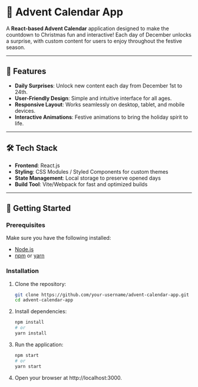 # 🎄 Advent Calendar App

A **React-based Advent Calendar** application designed to make the countdown to Christmas fun and interactive! Each day of December unlocks a surprise, with custom content for users to enjoy throughout the festive season.

---

## 🌟 Features

- **Daily Surprises**: Unlock new content each day from December 1st to 24th.  
- **User-Friendly Design**: Simple and intuitive interface for all ages.  
- **Responsive Layout**: Works seamlessly on desktop, tablet, and mobile devices.  
- **Interactive Animations**: Festive animations to bring the holiday spirit to life.  

---

## 🛠️ Tech Stack

- **Frontend**: React.js  
- **Styling**: CSS Modules / Styled Components for custom themes  
- **State Management**: Local storage to preserve opened days  
- **Build Tool**: Vite/Webpack for fast and optimized builds  

---

## 🚀 Getting Started

### Prerequisites

Make sure you have the following installed:

- [Node.js](https://nodejs.org/)  
- [npm](https://www.npmjs.com/) or [yarn](https://yarnpkg.com/)  

### Installation

1. Clone the repository:
   ```bash
   git clone https://github.com/your-username/advent-calendar-app.git
   cd advent-calendar-app
2. Install dependencies:
   ```bash
   npm install
   # or
   yarn install
3. Run the application:
   ```bash
   npm start
   # or
   yarn start
4. Open your browser at http://localhost:3000.
